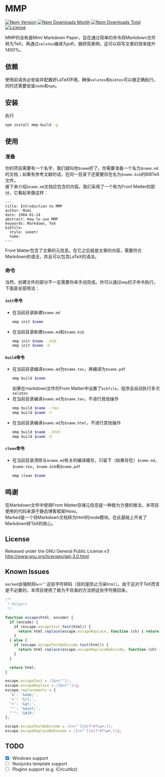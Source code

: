 # MMP

[![Npm Version](https://img.shields.io/npm/v/mmp-build?style=flat-square)](https://npmjs.org/package/mmp-build)
[![Npm Downloads Month](https://img.shields.io/npm/dm/mmp-build?style=flat-square)](https://npmjs.org/package/mmp-build)
[![Npm Downloads Total](https://img.shields.io/npm/dt/mmp-build?style=flat-square)](https://npmjs.org/package/mmp-build)
[![License](https://img.shields.io/npm/l/mmp-build?style=flat-square)](https://npmjs.org/package/mmp-build)

MMP的全称是Mimi Markdown Paper，旨在通过简单的命令将Markdown文件转为TeX，再通过`xelatex`编译为pdf。据研究表明，这可以将写文章的效率提升1400%。

## 依赖

使用前请务必安装并配置好LaTeX环境，确保`xelatex`和`bibtex`可以被正确执行。  
同时还需要安装`node`和`npm`。

## 安装

执行
```bash
npm install mmp-build -g
```

## 使用

### 准备

你的项目需要有一个名字，我们就叫他`$name`好了。你需要准备一个名为`$name.md`的文档；如果有参考文献的话，在同一目录下还需要存在名为`$name.bib`的BiBTeX文件。  
接下来介绍`$name.md`文档应包含的内容。我们采用了一个称为Front Matter的部分，它看起来像这样：
```
---
title: Introduction to MMP
author: Mimi
date: 1984-01-24
abstract: How to use MMP
keywords: Markdown, TeX
bibfile:
  style: ieeetr
  name:
---
```
Front Matter包含了文章的元信息。在它之后就是文章的内容，需要符合Markdown的语法，并且可以包含LaTeX的语法。

### 命令

当然，创建文件的部分不一定需要你来手动完成。你可以通过`mmp`的子命令执行。下面是全部用法：

#### `init`命令

- 在当前目录新建`$name.md`
  ```bash
  mmp init $name
  ```
- 在当前目录新建`$name.md`和`$name.bib`
  ```bash
  mmp init $name --bib
  mmp init $name -b
  ```

#### `build`命令

- 在当前目录编译`$name.md`为`$name.tex`，再编译为`$name.pdf`
  ```bash
  mmp build $name
  ```
  如果在markdown文件的From Matter中设置了`bibfile`，程序会自动执行多次`xelatex`
- 在当前目录编译`$name.md`为`$name.tex`，不进行其他操作
  ```bash
  mmp build $name --tex
  mmp build $name -t
  ```
- 在当前目录编译`$name.md`为`$name.html`，不进行其他操作
  ```bash
  mmp build $name --html
  mmp build $name -h
  ```

#### `clean`命令

- 在当前目录清除与`$name.md`有关的编译缓存，只留下（如果存在）`$name.md`，`$name.tex`，`$name.bib`和`$name.pdf`
  ```bash
  mmp clean $name
  ```

## 鸣谢

在Markdown文件中使用Front Matter存储元信息是一种极为方便的做法，本项目使用的代码来源于静态博客框架Hexo。  
Marked是一个将Markdown文档转为html的node模块。在此基础上开发了Markdown转TeX的核心。

## License

Released under the GNU General Public License v3  
http://www.gnu.org/licenses/gpl-3.0.html

## Known Issues

`marked`会强制将`&<>"'`这些字符转码（目的是防止污染`html`）。由于这对于TeX而言是不必要的，本项目使用了极为不优美的方法把这些字符换回来。

```javascript
/**
 * Helpers
 */

function escape(html, encode) {
  if (encode) {
    if (escape.escapeTest.test(html)) {
      return html.replace(escape.escapeReplace, function (ch) { return escape.replacements[ch]; });
    }
  } else {
    if (escape.escapeTestNoEncode.test(html)) {
      return html.replace(escape.escapeReplaceNoEncode, function (ch) { return escape.replacements[ch]; });
    }
  }

  return html;
}

escape.escapeTest = /[&<>"']/;
escape.escapeReplace = /[&<>"']/g;
escape.replacements = {
  '&': '&amp;',
  '<': '&lt;',
  '>': '&gt;',
  '"': '&quot;',
  "'": '&#39;'
};

escape.escapeTestNoEncode = /[<>"']|&(?!#?\w+;)/;
escape.escapeReplaceNoEncode = /[<>"']|&(?!#?\w+;)/g;
```

## TODO

- [x] Windows support
- [ ] Nunjucks template support
- [ ] Plugins support (e.g. iCircuitikz)
